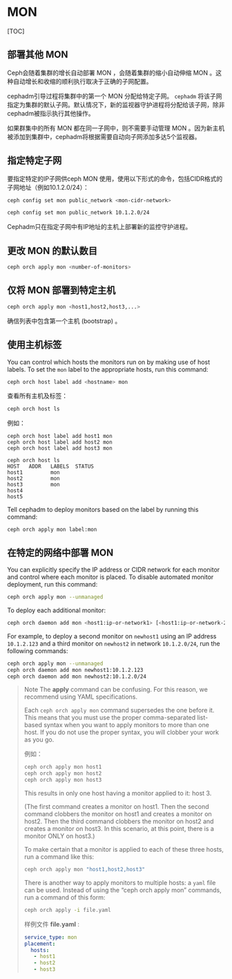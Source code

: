 # MON

[TOC]

## 部署其他 MON

Ceph会随着集群的增长自动部署 MON ，会随着集群的缩小自动伸缩 MON 。这种自动增长和收缩的顺利执行取决于正确的子网配置。

cephadm引导过程将集群中的第一个 MON 分配给特定子网。 `cephadm` 将该子网指定为集群的默认子网。默认情况下，新的监视器守护进程将分配给该子网，除非cephadm被指示执行其他操作。

如果群集中的所有 MON 都在同一子网中，则不需要手动管理 MON 。因为新主机被添加到集群中，cephadm将根据需要自动向子网添加多达5个监视器。

## 指定特定子网

要指定特定的IP子网供ceph MON 使用，使用以下形式的命令，包括CIDR格式的子网地址（例如10.1.2.0/24）：

```bash
ceph config set mon public_network <mon-cidr-network>

ceph config set mon public_network 10.1.2.0/24
```
Cephadm只在指定子网中有IP地址的主机上部署新的监控守护进程。

## 更改 MON 的默认数目

```bash
ceph orch apply mon <number-of-monitors>
```

## 仅将 MON 部署到特定主机

```bash
ceph orch apply mon <host1,host2,host3,...>
```

确信列表中包含第一个主机 (bootstrap) 。

## 使用主机标签

You can control which hosts the monitors run on by making use of host labels. To set the `mon` label to the appropriate hosts, run this command:

```bash
ceph orch host label add <hostname> mon
```

查看所有主机及标签：

```bash
ceph orch host ls
```
例如：
```
ceph orch host label add host1 mon
ceph orch host label add host2 mon
ceph orch host label add host3 mon

ceph orch host ls
HOST   ADDR   LABELS  STATUS
host1         mon
host2         mon
host3         mon
host4
host5
```

Tell cephadm to deploy monitors based on the label by running this command:

```
ceph orch apply mon label:mon
```

## 在特定的网络中部署 MON

You can explicitly specify the IP address or CIDR network for each monitor and control where each monitor is placed.  To disable automated monitor deployment, run this command:

```bash
ceph orch apply mon --unmanaged
```
To deploy each additional monitor:
```bash
ceph orch daemon add mon <host1:ip-or-network1> [<host1:ip-or-network-2>...]
```
For example, to deploy a second monitor on `newhost1` using an IP address `10.1.2.123` and a third monitor on `newhost2` in network `10.1.2.0/24`, run the following commands:

```bash
ceph orch apply mon --unmanaged
ceph orch daemon add mon newhost1:10.1.2.123
ceph orch daemon add mon newhost2:10.1.2.0/24
```
> Note
> The **apply** command can be confusing. For this reason, we recommend using YAML specifications.
>
> Each `ceph orch apply mon` command supersedes the one before it. This means that you must use the proper comma-separated list-based syntax when you want to apply monitors to more than one host. If you do not use the proper syntax, you will clobber your work as you go.
>
>  例如：
>
> ```bash
> ceph orch apply mon host1
> ceph orch apply mon host2
> ceph orch apply mon host3
> ```
>
> This results in only one host having a monitor applied to it: host 3.
>
> (The first command creates a monitor on host1. Then the second command clobbers the monitor on host1 and creates a monitor on host2. Then the third command clobbers the monitor on host2 and creates a monitor on host3. In this scenario, at this point, there is a monitor ONLY on host3.)
>
> To make certain that a monitor is applied to each of these three hosts, run a command like this:
>
> ```bash
> ceph orch apply mon "host1,host2,host3"
> ```
>
> There is another way to apply monitors to multiple hosts: a `yaml` file can be used. Instead of using the “ceph orch apply mon” commands, run a command of this form:
>
> ```bash
> ceph orch apply -i file.yaml
> ```
>
> 样例文件 **file.yaml** :
>
> ```yaml
> service_type: mon
> placement:
>   hosts:
>    - host1
>    - host2
>    - host3
> ```